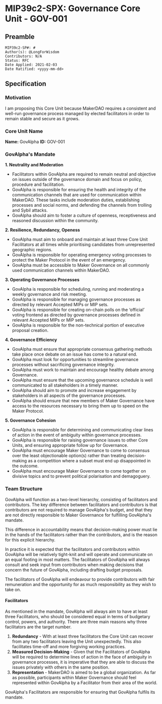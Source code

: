 # MIP39c2-SPX: Governance Core Unit - GOV-001

## Preamble
```
MIP39c2-SP#: #
Author(s): @LongForWisdom
Contributors: N/A
Status: RFC
Date Applied: 2021-02-03
Date Ratified: <yyyy-mm-dd>
```

## Specification
    
### Motivation
I am proposing this Core Unit because MakerDAO requires a consistent and well-run governance process managed by elected facilitators in order to remain stable and secure as it grows.
    
### Core Unit Name
**Name:** GovAlpha
**ID:** GOV-001

### GovAlpha's Mandate

**1. Neutrality and Moderation**
- Facilitators within GovAlpha are required to remain neutral and objective on issues outside of the governance domain and focus on policy, procedure and facilitation.
- GovAlpha is responsible for ensuring the health and integrity of the communication channels that are used for communication within MakerDAO. These tasks include moderation duties, establishing processes and social norms, and defending the channels from trolling and Sybil attacks.
- GovAlpha should aim to foster a culture of openness, receptiveness and reasoned discussion within the community.

**2. Resilience, Redundancy, Openess**
- GovAlpha must aim to onboard and maintain at least three Core Unit Facilitators at all times while prioritising candidates from unrepresented geographic regions.
- GovAlpha is responsible for operating emergency voting processes to protect the Maker Protocol in the event of an emergency.
- GovAlpha must be accessible to Maker Governance on all commonly used communication channels within MakerDAO.

**3. Operating Governance Processes**
- GovAlpha is responsible for scheduling, running and moderating a weekly governance and risk meeting.
- GovAlpha is responsible for managing governance processes as directed by relevant Accepted MIPs or MIP sets. 
- GovAlpha is responsible for creating on-chain polls on the ‘official’ voting frontend as directed by governance processes defined in relevant Accepted MIPs or MIP sets.
- GovAlpha is responsible for the non-technical portion of executive proposal creation.

**4. Governance Efficiency**
- GovAlpha must ensure that appropriate consensus gathering methods take place once debate on an issue has come to a natural end.
- GovAlpha must look for opportunities to streamline governance processes without sacrificing governance integrity. 
- GovAlpha must work to maintain and encourage healthy debate among Governance.
- GovAlpha must ensure that the upcoming governance schedule is well communicated to all stakeholders in a timely manner.
- GovAlpha should aim to promote and increase engagement by stakeholders in all aspects of the governance processes. 
- GovAlpha should ensure that new members of Maker Governance have access to the resources necessary to bring them up to speed on the Maker Protocol.

**5. Governance Cohesion**
- GovAlpha is responsble for determining and communicating clear lines of action in the event of ambiguity within governance processes.
- GovAlpha is responsible for raising governance issues to other Core Units, and ensuring appropriate follow up for Governance. 
- GovAlpha must encourage Maker Governance to come to consensus over the least objectionable option(s) rather than treating decision-making as a competition where a subset must end up disappointed in the outcome. 
- GovAlpha must encourage Maker Governance to come together on divisive topics and to prevent political polarisation and demagoguery. 

### Team Structure

GovAlpha will function as a two-level hierarchy, consisting of facilitators and contributors. The key difference between facilitators and contributors is that contributors are not required to manage GovAlpha's budget, and that they are not directly responsible to Maker Governance for fulfilling GovAlpha's mandate. 

This difference in accountability means that decision-making power must lie in the hands of the facilitators rather than the contributors, and is the reason for this explicit hierarchy. 

In practice it is expected that the facilitators and contributors within GovAlpha will be relatively tight-knit and will operate and communicate on an equal footing in most matters. The facilitators of GovAlpha will always consult and seek input from contributors when making decisions that concern the future of GovAlpha, including drafting budget proposals.

The facilitators of GovAlpha will endeavour to provide contributors with fair remuneration and the opportunity for as much responsibility as they wish to take on.

#### Facilitators 

 As mentioned in the mandate, GovAlpha will always aim to have at least three Facilitators, who should be considered equal in terms of budgetary control, powers, and authority. There are three main reasons why three facilitators are the target number.
1. **Redundancy** - With at least three facilitators the Core Unit can recover from any two facilitators leaving the Unit unexpectedly. This also facilitates time-off and more forgiving working practices.
2. **Measured Decision-Making** - Given that the Facilitators of GovAlpha will be required to determine lines of action in the face of ambiguity in governance processes, it is imperative that they are able to discuss the issues privately with others in the same position.
3. **Representation** - MakerDAO is aimed to be a global organization. As far as possible, participants within Maker Governance should feel represented within GovAlpha by a Facilitator from their area of the world.

GovAlpha's Facilitators are responsible for ensuring that GovAlpha fulfils its mandate.
